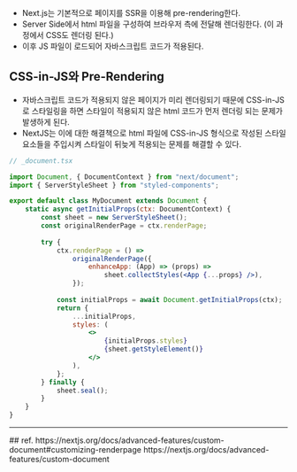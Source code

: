 - Next.js는 기본적으로 페이지를 SSR을 이용해 pre-rendering한다.
- Server Side에서 html 파일을 구성하여 브라우저 측에 전달해 렌더링한다.
  (이 과정에서 CSS도 렌더링 된다.)
- 이후 JS 파일이 로드되어 자바스크립트 코드가 적용된다.

## CSS-in-JS와 Pre-Rendering
- 자바스크립트 코드가 적용되지 않은 페이지가 미리 렌더링되기 때문에 CSS-in-JS로 스타일링을 하면 스타일이 적용되지 않은 html 코드가 먼저 렌더링 되는 문제가 발생하게 된다.
- NextJS는 이에 대한 해결책으로 html 파일에 CSS-in-JS 형식으로 작성된 스타일 요소들을 주입시켜 스타일이 뒤늦게 적용되는 문제를 해결할 수 있다.

```jsx
// _document.tsx

import Document, { DocumentContext } from "next/document";
import { ServerStyleSheet } from "styled-components";

export default class MyDocument extends Document {
	static async getInitialProps(ctx: DocumentContext) {
		const sheet = new ServerStyleSheet();
		const originalRenderPage = ctx.renderPage;
		
		try {
			ctx.renderPage = () =>
				originalRenderPage({
					enhanceApp: (App) => (props) =>
						sheet.collectStyles(<App {...props} />),
				});
		
			const initialProps = await Document.getInitialProps(ctx);
			return {
				...initialProps,
				styles: (
					<>
						{initialProps.styles}
						{sheet.getStyleElement()}
					</>
				),
			};
		} finally {
			sheet.seal();
		}
	}
}
```

<hr>
## ref.
https://nextjs.org/docs/advanced-features/custom-document#customizing-renderpage
https://nextjs.org/docs/advanced-features/custom-document